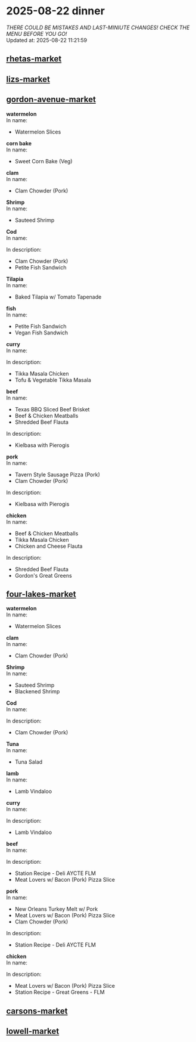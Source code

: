# 2025-08-22 dinner  
*THERE COULD BE MISTAKES AND LAST-MINIUTE CHANGES! CHECK THE MENU BEFORE YOU GO!*  
Updated at: 2025-08-22 11:21:59  
## [rhetas-market](https://wisc-housingdining.nutrislice.com/menu/rhetas-market/dinner/2025-08-22)  
## [lizs-market](https://wisc-housingdining.nutrislice.com/menu/lizs-market/dinner/2025-08-22)  
## [gordon-avenue-market](https://wisc-housingdining.nutrislice.com/menu/gordon-avenue-market/dinner/2025-08-22)  
**watermelon**  
In name:   
 - Watermelon Slices  
  
**corn bake**  
In name:   
 - Sweet Corn Bake (Veg)  
  
**clam**  
In name:   
 - Clam Chowder (Pork)  
  
**Shrimp**  
In name:   
 - Sauteed Shrimp  
  
**Cod**  
In name:   
  
In description:   
 - Clam Chowder (Pork)  
 - Petite Fish Sandwich  
  
**Tilapia**  
In name:   
 - Baked Tilapia w/ Tomato Tapenade  
  
**fish**  
In name:   
 - Petite Fish Sandwich  
 - Vegan Fish Sandwich  
  
**curry**  
In name:   
  
In description:   
 - Tikka Masala Chicken  
 - Tofu & Vegetable Tikka Masala  
  
**beef**  
In name:   
 - Texas BBQ Sliced Beef Brisket  
 - Beef & Chicken Meatballs  
 - Shredded Beef Flauta  
  
In description:   
 - Kielbasa with Pierogis  
  
**pork**  
In name:   
 - Tavern Style Sausage Pizza (Pork)  
 - Clam Chowder (Pork)  
  
In description:   
 - Kielbasa with Pierogis  
  
**chicken**  
In name:   
 - Beef & Chicken Meatballs  
 - Tikka Masala Chicken  
 - Chicken and Cheese Flauta  
  
In description:   
 - Shredded Beef Flauta  
 - Gordon's Great Greens  
  
## [four-lakes-market](https://wisc-housingdining.nutrislice.com/menu/four-lakes-market/dinner/2025-08-22)  
**watermelon**  
In name:   
 - Watermelon Slices  
  
**clam**  
In name:   
 - Clam Chowder (Pork)  
  
**Shrimp**  
In name:   
 - Sauteed Shrimp  
 - Blackened Shrimp  
  
**Cod**  
In name:   
  
In description:   
 - Clam Chowder (Pork)  
  
**Tuna**  
In name:   
 - Tuna Salad  
  
**lamb**  
In name:   
 - Lamb Vindaloo  
  
**curry**  
In name:   
  
In description:   
 - Lamb Vindaloo  
  
**beef**  
In name:   
  
In description:   
 - Station Recipe - Deli  AYCTE FLM  
 - Meat Lovers w/ Bacon (Pork) Pizza Slice  
  
**pork**  
In name:   
 - New Orleans Turkey Melt w/ Pork  
 - Meat Lovers w/ Bacon (Pork) Pizza Slice  
 - Clam Chowder (Pork)  
  
In description:   
 - Station Recipe - Deli  AYCTE FLM  
  
**chicken**  
In name:   
  
In description:   
 - Meat Lovers w/ Bacon (Pork) Pizza Slice  
 - Station Recipe - Great Greens - FLM  
  
## [carsons-market](https://wisc-housingdining.nutrislice.com/menu/carsons-market/dinner/2025-08-22)  
## [lowell-market](https://wisc-housingdining.nutrislice.com/menu/lowell-market/dinner/2025-08-22)  
  
